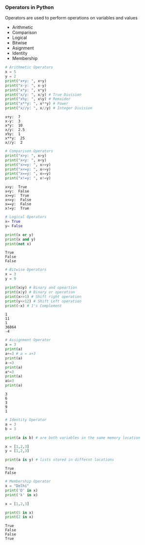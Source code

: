 
### Operators in Python

Operators are used to perform operations on variables and values
* Arithmetic
* Comparison
* Logical
* Bitwise
* Asignment
* Identity
* Membership


```python
# Arithmetic Operators
x = 5
y = 2
print("x+y: ", x+y)
print("x-y: ", x-y)
print("x*y: ", x*y)
print("x/y: ", x/y) # True Division
print("x%y: ", x%y) # Remaider
print("x**y: ", x**y) # Power
print("x//y: ", x//y) # Integer Division
```

    x+y:  7
    x-y:  3
    x*y:  10
    x/y:  2.5
    x%y:  1
    x**y:  25
    x//y:  2



```python
# Comparison Operators
print("x>y: ", x>y)
print("x<y: ", x<y)
print("x>=y: ", x>=y)
print("x<=y: ", x<=y)
print("x==y: ", x==y)
print("x!=y: ", x!=y)
```

    x>y:  True
    x<y:  False
    x>=y:  True
    x<=y:  False
    x==y:  False
    x!=y:  True



```python
# Logical Operators
x= True
y= False

print(x or y)
print(x and y)
print(not x)
```

    True
    False
    False



```python
# Bitwise Operators
x = 3
y = 9

print(x&y) # Binary and opeartion
print(x|y) # Binary or operation
print(x>>1) # Shift right operation
print(y<<12) # Shift Left operation
print(~x) # 1's Complement
```

    1
    11
    1
    36864
    -4



```python
# Assignment Operator
a = 3
print(a)
a+=3 # a = a+3 
print(a)
a-=3
print(a)
a*=3
print(a)
a&=3
print(a)
```

    3
    6
    3
    9
    1



```python
# Identity Operator
a = 3
b = 3

print(a is b) # are both variables in the same memory location

x = [1,2,3]
y = [1,2,3]

print(a is y) # lists stored in differnt locations

```

    True
    False



```python
# Membership Operator
x = "Delhi"
print('D' in x)
print('k' in x)

x = [1,2,3]

print(5 in x)
print(2 in x)
```

    True
    False
    False
    True

